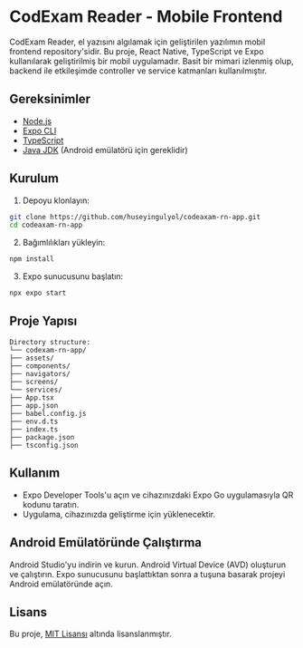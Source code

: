# CodExam Reader - Mobile Frontend
CodExam Reader, el yazısını algılamak için geliştirilen yazılımın mobil frontend repository'sidir. Bu proje, React Native, TypeScript ve Expo kullanılarak geliştirilmiş bir mobil uygulamadır. Basit bir mimari izlenmiş olup, backend ile etkileşimde controller ve service katmanları kullanılmıştır.

## Gereksinimler
- [Node.js](https://nodejs.org/)
- [Expo CLI](https://docs.expo.dev/get-started/installation/)
- [TypeScript](https://www.typescriptlang.org/)
- [Java JDK](https://www.oracle.com/tr/java/technologies/downloads/) (Android emülatörü için gereklidir)

## Kurulum

1. Depoyu klonlayın:

```bash
git clone https://github.com/huseyingulyol/codeaxam-rn-app.git
cd codeaxam-rn-app
```

2. Bağımlılıkları yükleyin:

```bash
npm install
```

3. Expo sunucusunu başlatın:

```bash
npx expo start
```

## Proje Yapısı

```
Directory structure:
└── codexam-rn-app/
├── assets/
├── components/
├── navigators/
├── screens/
└── services/
├── App.tsx
├── app.json
├── babel.config.js
├── env.d.ts
├── index.ts
├── package.json
├── tsconfig.json
```

## Kullanım

- Expo Developer Tools'u açın ve cihazınızdaki Expo Go uygulamasıyla QR kodunu taratın.
- Uygulama, cihazınızda geliştirme için yüklenecektir.

## Android Emülatöründe Çalıştırma

Android Studio'yu indirin ve kurun.
Android Virtual Device (AVD) oluşturun ve çalıştırın.
Expo sunucusunu başlattıktan sonra a tuşuna basarak projeyi Android emülatöründe açın.

## Lisans
Bu proje, [MIT Lisansı](LICENSE) altında lisanslanmıştır.
